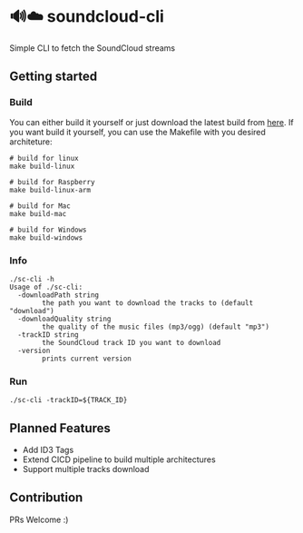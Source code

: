 # 🔊☁️ soundcloud-cli
Simple CLI to fetch the SoundCloud streams

## Getting started

### Build
You can either build it yourself or just download the latest build from [here](https://github.com/timoknapp/soundcloud-cli/actions?query=workflow%3ASoundCloud-CLI). If you want build it yourself, you can use the Makefile with you desired architeture:

```
# build for linux
make build-linux

# build for Raspberry
make build-linux-arm

# build for Mac
make build-mac

# build for Windows
make build-windows
```

### Info
```
./sc-cli -h
Usage of ./sc-cli:
  -downloadPath string
    	the path you want to download the tracks to (default "download")
  -downloadQuality string
    	the quality of the music files (mp3/ogg) (default "mp3")
  -trackID string
    	the SoundCloud track ID you want to download
  -version
    	prints current version
```

### Run
```
./sc-cli -trackID=${TRACK_ID}
```

## Planned Features

- Add ID3 Tags
- Extend CICD pipeline to build multiple architectures
- Support multiple tracks download


## Contribution

PRs Welcome :)

